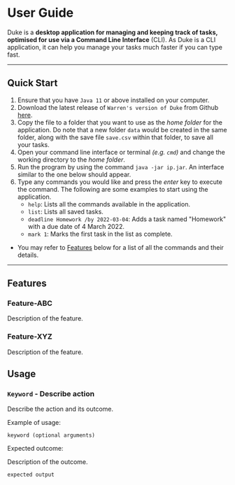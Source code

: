 # User Guide
Duke is a **desktop application for managing and keeping track of tasks,
optimised for use via a Command Line Interface** (CLI).
As Duke is a CLI application, it can help you manage your tasks much faster if you can type fast.

---

## Quick Start
1. Ensure that you have `Java 11` or above installed on your computer.
2. Download the latest release of `Warren's version of Duke` from Github [here](https://github.com/warrencxw/ip/releases).
3. Copy the file to a folder that you want to use as the _home folder_ for the application.
   Do note that a new folder `data` would be created in the same folder,
   along with the save file `save.csv` within that folder, to save all your tasks.
4. Open your command line interface or terminal _(e.g. `cmd`)_ and change the working directory to the _home folder_.
5. Run the program by using the command `java -jar ip.jar`. An interface similar to the one below should appear.
   <!-- Add screenshots here -->
6. Type any commands you would like and press the _enter_ key to execute the command.
   The following are some examples to start using the application.
   - `help`: Lists all the commands available in the application.
   - `list`: Lists all saved tasks.
   - `deadline Homework /by 2022-03-04`: Adds a task named "Homework" with a due date of 4 March 2022.
   - `mark 1`: Marks the first task in the list as complete.
- You may refer to [Features](#features) below for a list of all the commands and their details.

---

## Features 

### Feature-ABC

Description of the feature.

### Feature-XYZ

Description of the feature.

## Usage

### `Keyword` - Describe action

Describe the action and its outcome.

Example of usage: 

`keyword (optional arguments)`

Expected outcome:

Description of the outcome.

```
expected output
```
